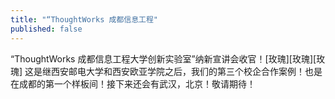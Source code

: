 ```yaml
---
title: "“ThoughtWorks 成都信息工程"
published: false
---
```

“ThoughtWorks 成都信息工程大学创新实验室”纳新宣讲会收官！[玫瑰][玫瑰][玫瑰] 这是继西安邮电大学和西安欧亚学院之后，我们的第三个校企合作案例！也是在成都的第一个样板间！接下来还会有武汉，北京！敬请期待！